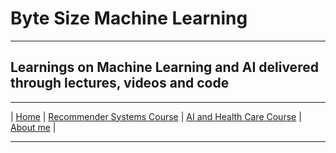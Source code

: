 
# Byte Size Machine Learning 

***
 
## Learnings on Machine Learning and AI delivered through lectures, videos and code 

***


| [Home](index.md)  | [Recommender Systems Course](https://bytesizeml.github.io/recsys)  | [AI and Health Care Course](https://bytesizeml.github.io/aihealthcare)      | [About me](karthik.md) |


***


